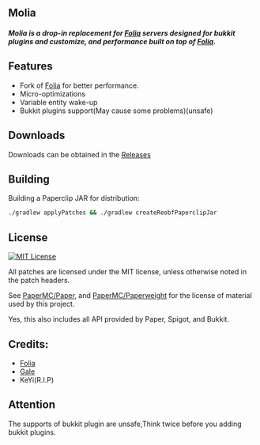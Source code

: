 ## Molia

<h5>Molia is a drop-in replacement for <a href="https://github.com/PaperMC/Folia">Folia</a> servers designed for bukkit plugins and customize, and performance built on top of <a href="https://github.com/PaperMC/Folia">Folia</a>.</h5>
</div>

## Features
- Fork of [Folia](https://github.com/PaperMC/Folia) for better performance.
- Micro-optimizations
- Variable entity wake-up
- Bukkit plugins support(May cause some problems)(unsafe)
  
## Downloads

Downloads can be obtained in the [Releases](https://github.com/Molia/Molia/releases)


## Building

Building a Paperclip JAR for distribution:

```bash
./gradlew applyPatches && ./gradlew createReobfPaperclipJar
```


## License
[![MIT License](https://img.shields.io/github/license/Era4FunMc/Molia?style=flat-square)](LICENSE)

All patches are licensed under the MIT license, unless otherwise noted in the patch headers.

See [PaperMC/Paper](https://github.com/PaperMC/Paper), and [PaperMC/Paperweight](https://github.com/PaperMC/paperweight) for the license of material used by this project.

Yes, this also includes all API provided by Paper, Spigot, and Bukkit.


Credits:
-------------
- [Folia](https://github.com/PaperMC/Folia)
- [Gale](https://github.com/GaleMC/Gale)
- KeYi(R.I.P)

## Attention
The supports of bukkit plugin are unsafe,Think twice before you adding bukkit plugins.
